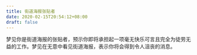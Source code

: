 ```yaml
---
title: 街道海报张贴者
date: 2020-02-15T20:54:12+08:00
draft: false
---
```


梦见你是街道海报的张贴者，预示你即将承担起一项毫无快乐可言且完全为徒劳无益的工作。梦见在无意中看见街道海报，表示你将会得到令人沮丧的消息。